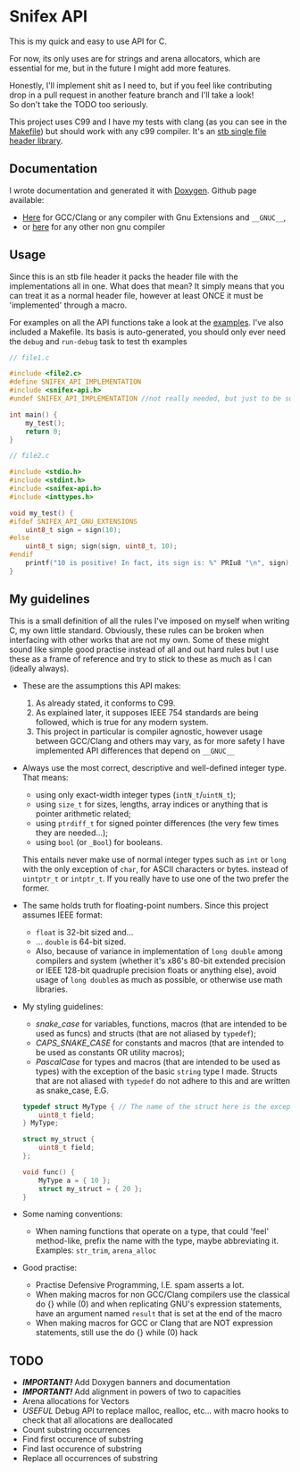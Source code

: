 # Snifex API

This is my quick and easy to use API for C.

For now, its only uses are for strings and arena allocators, which are essential for me, but in the future I might add more features.

Honestly, I'll implement shit as I need to, but if you feel like contributing drop in a pull request in another feature branch and I'll take a look!\
So don't take the TODO too seriously.

This project uses C99 and I have my tests with clang (as you can see in the [Makefile](./Makefile)) but should work with any c99 compiler.
It's an [stb single file header library](https://github.com/nothings/stb).

## Documentation
I wrote documentation and generated it with [Doxygen](https://www.doxygen.nl).
Github page available:
  - [Here](https://snifexx.github.io/snifex-api/) for GCC/Clang or any compiler with Gnu Extensions and `__GNUC__`,
  - or [here](https://snifexx.github.io/snifex-api/nongnu) for any other non gnu compiler

## Usage
Since this is an stb file header it packs the header file with the implementations all in one. What does that mean?
It simply means that you can treat it as a normal header file, however at least ONCE it must be 'implemented' through a macro.

For examples on all the API functions take a look at the [examples](./src/all_examples.c).
I've also included a Makefile. Its basis is auto-generated, you should only ever need the `debug` and `run-debug` task to test
th examples
```c
// file1.c

#include <file2.c>
#define SNIFEX_API_IMPLEMENTATION
#include <snifex-api.h>
#undef SNIFEX_API_IMPLEMENTATION //not really needed, but just to be sure

int main() {
    my_test();
    return 0;
}

// file2.c

#include <stdio.h>
#include <stdint.h>
#include <snifex-api.h>
#include <inttypes.h>

void my_test() {
#ifdef SNIFEX_API_GNU_EXTENSIONS 
    uint8_t sign = sign(10);
#else
    uint8_t sign; sign(sign, uint8_t, 10);
#endif
    printf("10 is positive! In fact, its sign is: %" PRIu8 "\n", sign);
}
```

## My guidelines
This is a small definition of all the rules I've imposed on myself when writing C, my own little standard.
Obviously, these rules can be broken when interfacing with other works that are not my own.
Some of these might sound like simple good practise instead of all and out hard rules but I use these as a frame of reference and try
to stick to these as much as I can (ideally always).

- These are the assumptions this API makes:
    1. As already stated, it conforms to C99.
    2. As explained later, it supposes IEEE 754 standards are being followed, which is true for any modern system.
    3. This project in particular is compiler agnostic, however usage between GCC/Clang and others may vary, as for more safety
    I have implemented API differences that depend on `__GNUC__`

- Always use the most correct, descriptive and well-defined integer type. That means:
    - using only exact-width integer types (`intN_t`/`uintN_t`);
    - using `size_t` for sizes, lengths, array indices or anything that is pointer arithmetic related;
    - using `ptrdiff_t` for signed pointer differences (the very few times they are needed...);
    - using `bool` (or `_Bool`) for booleans.

    This entails never make use of normal integer types such as `int` or `long` with the only exception of `char`,
    for ASCII characters or bytes.
    instead of `uintptr_t` or `intptr_t`. If you really have to use one of the two prefer the former.

- The same holds truth for floating-point numbers. Since this project assumes IEEE format:
    - `float` is 32-bit sized and...
    - ... `double` is 64-bit sized.
    - Also, because of variance in implementation of `long double` among compilers and system (whether it's x86's
    80-bit extended precision or IEEE 128-bit quadruple precision floats or anything else), avoid usage of `long double`s
    as much as possible, or otherwise use math libraries.

- My styling guidelines:
    - *snake_case* for variables, functions, macros (that are intended to be used as funcs) and structs (that are not aliased by `typedef`);
    - *CAPS_SNAKE_CASE* for constants and macros (that are intended to be used as constants OR utility macros);
    - *PascalCase* for types and macros (that are intended to be used as types) with the exception of the basic `string` type I made.
    Structs that are not aliased with `typedef` do not adhere to this and are written as snake_case, E.G. 
    ```c
    typedef struct MyType { // The name of the struct here is the exception, since I'm aliasing anyways
        uint8_t field;
    } MyType;

    struct my_struct {
        uint8_t field;
    };

    void func() {
        MyType a = { 10 };
        struct my_struct = { 20 };
    }
    ```


- Some naming conventions:
    - When naming functions that operate on a type, that could 'feel' method-like, prefix the name with the type,
    maybe abbreviating it. Examples: `str_trim`, `arena_alloc`

- Good practise:
    - Practise Defensive Programming, I.E. spam asserts a lot.
    - When making macros for non GCC/Clang compilers use the classical do {} while (0) and when replicating GNU's expression statements,
    have an argument named `result` that is set at the end of the macro
    - When making macros for GCC or Clang that are NOT expression statements, still use the do {} while (0) hack

## TODO

- ***IMPORTANT!*** Add Doxygen banners and documentation
- ***IMPORTANT!*** Add alignment in powers of two to capacities
- Arena allocations for Vectors
- *USEFUL* Debug API to replace malloc, realloc, etc... with macro hooks to check that all allocations are deallocated
- Count substring occurrences
- Find first occurence of substring
- Find last occurence of substring
- Replace all occurrences of substring




